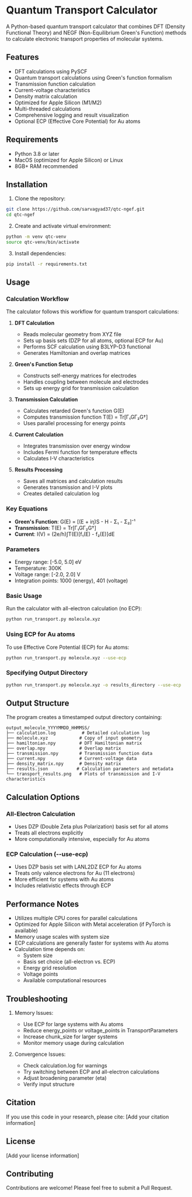 # Quantum Transport Calculator

A Python-based quantum transport calculator that combines DFT (Density Functional Theory) and NEGF (Non-Equilibrium Green's Function) methods to calculate electronic transport properties of molecular systems.

## Features

- DFT calculations using PySCF
- Quantum transport calculations using Green's function formalism
- Transmission function calculation
- Current-voltage characteristics
- Density matrix calculation
- Optimized for Apple Silicon (M1/M2)
- Multi-threaded calculations
- Comprehensive logging and result visualization
- Optional ECP (Effective Core Potential) for Au atoms

## Requirements

- Python 3.8 or later
- MacOS (optimized for Apple Silicon) or Linux
- 8GB+ RAM recommended

## Installation

1. Clone the repository:

```bash
git clone https://github.com/sarvagyad37/qtc-ngef.git
cd qtc-ngef
```

2. Create and activate virtual environment:

```bash
python -m venv qtc-venv
source qtc-venv/bin/activate
```

3. Install dependencies:

```bash
pip install -r requirements.txt
```

## Usage

### Calculation Workflow

The calculator follows this workflow for quantum transport calculations:

1. **DFT Calculation**
   - Reads molecular geometry from XYZ file
   - Sets up basis sets (DZP for all atoms, optional ECP for Au)
   - Performs SCF calculation using B3LYP-D3 functional
   - Generates Hamiltonian and overlap matrices

2. **Green's Function Setup**
   - Constructs self-energy matrices for electrodes
   - Handles coupling between molecule and electrodes
   - Sets up energy grid for transmission calculation

3. **Transmission Calculation**
   - Calculates retarded Green's function G(E)
   - Computes transmission function T(E) = Tr[Γ₁GΓ₂G†]
   - Uses parallel processing for energy points

4. **Current Calculation**
   - Integrates transmission over energy window
   - Includes Fermi function for temperature effects
   - Calculates I-V characteristics

5. **Results Processing**
   - Saves all matrices and calculation results
   - Generates transmission and I-V plots
   - Creates detailed calculation log

### Key Equations

- **Green's Function**: G(E) = [(E + iη)S - H - Σ₁ - Σ₂]⁻¹
- **Transmission**: T(E) = Tr[Γ₁GΓ₂G†]
- **Current**: I(V) = (2e/h)∫T(E)[f₁(E) - f₂(E)]dE

### Parameters

- Energy range: [-5.0, 5.0] eV
- Temperature: 300K
- Voltage range: [-2.0, 2.0] V
- Integration points: 1000 (energy), 401 (voltage)

### Basic Usage

Run the calculator with all-electron calculation (no ECP):

```bash
python run_transport.py molecule.xyz
```

### Using ECP for Au atoms

To use Effective Core Potential (ECP) for Au atoms:

```bash
python run_transport.py molecule.xyz --use-ecp
```

### Specifying Output Directory

```bash
python run_transport.py molecule.xyz -o results_directory --use-ecp
```

## Output Structure

The program creates a timestamped output directory containing:
```
output_molecule_YYYYMMDD_HHMMSS/
├── calculation.log          # Detailed calculation log
├── molecule.xyz            # Copy of input geometry
├── hamiltonian.npy         # DFT Hamiltonian matrix
├── overlap.npy             # Overlap matrix
├── transmission.npy        # Transmission function data
├── current.npy             # Current-voltage data
├── density_matrix.npy      # Density matrix
├── results.json           # Calculation parameters and metadata
└── transport_results.png   # Plots of transmission and I-V characteristics
```

## Calculation Options

### All-Electron Calculation
- Uses DZP (Double Zeta plus Polarization) basis set for all atoms
- Treats all electrons explicitly
- More computationally intensive, especially for Au atoms

### ECP Calculation (--use-ecp)
- Uses DZP basis set with LANL2DZ ECP for Au atoms
- Treats only valence electrons for Au (11 electrons)
- More efficient for systems with Au atoms
- Includes relativistic effects through ECP

## Performance Notes

- Utilizes multiple CPU cores for parallel calculations
- Optimized for Apple Silicon with Metal acceleration (if PyTorch is available)
- Memory usage scales with system size
- ECP calculations are generally faster for systems with Au atoms
- Calculation time depends on:
  - System size
  - Basis set choice (all-electron vs. ECP)
  - Energy grid resolution
  - Voltage points
  - Available computational resources

## Troubleshooting

1. Memory Issues:
   - Use ECP for large systems with Au atoms
   - Reduce energy_points or voltage_points in TransportParameters
   - Increase chunk_size for larger systems
   - Monitor memory usage during calculation

2. Convergence Issues:
   - Check calculation.log for warnings
   - Try switching between ECP and all-electron calculations
   - Adjust broadening parameter (eta)
   - Verify input structure

## Citation

If you use this code in your research, please cite:
[Add your citation information]

## License

[Add your license information]

## Contributing

Contributions are welcome! Please feel free to submit a Pull Request.

